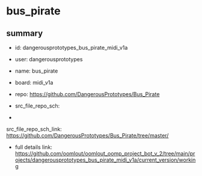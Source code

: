 # bus_pirate
 
## summary 
* id: dangerousprototypes_bus_pirate_midi_v1a
* user: dangerousprototypes
* name: bus_pirate
* board: midi_v1a
* repo: https://github.com/DangerousPrototypes/Bus_Pirate



* src_file_repo_sch: 
*
 src_file_repo_sch_link: https://github.com/DangerousPrototypes/Bus_Pirate/tree/master/
* full details link: https://github.com/oomlout/oomlout_oomp_project_bot_v_2/tree/main/projects/dangerousprototypes_bus_pirate_midi_v1a/current_version/working  






